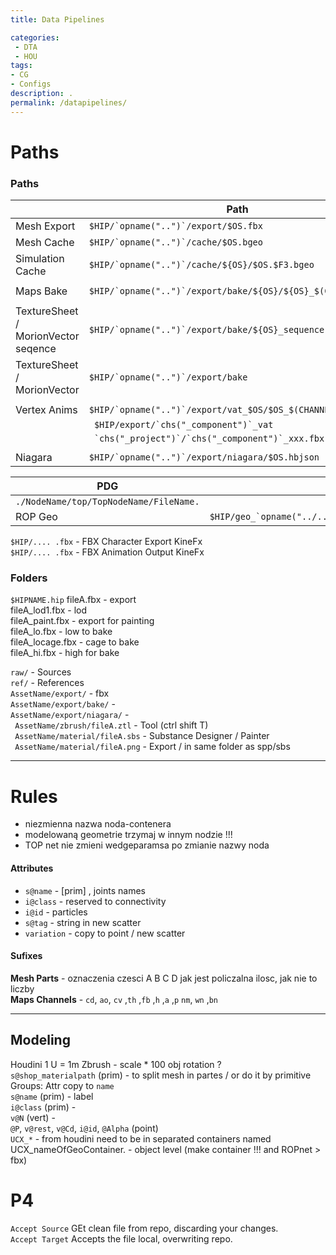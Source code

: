 ```yaml
---
title: Data Pipelines

categories:
 - DTA
 - HOU
tags:
- CG
- Configs
description: .
permalink: /datapipelines/
---
```






# Paths


### Paths

||Path
--|--|
 Mesh  Export| ```$HIP/`opname("..")`/export/$OS.fbx``` |  
 Mesh  Cache|```$HIP/`opname("..")`/cache/$OS.bgeo```  |     
 Simulation   Cache| ```$HIP/`opname("..")`/cache/${OS}/$OS.$F3.bgeo``` |  
||
 Maps Bake|```$HIP/`opname("..")`/export/bake/${OS}/${OS}_$(CHANNEL).tif``` |      
||
TextureSheet / MorionVector seqence | ```$HIP/`opname("..")`/export/bake/${OS}_sequence``` |      
TextureSheet / MorionVector |  ```$HIP/`opname("..")`/export/bake``` |  
||
Vertex Anims |```$HIP/`opname("..")`/export/vat_$OS/$OS_$(CHANNEL).exr``` |       
||``` $HIP/export/`chs("_component")`_vat```   |
||``` `chs("_project")`/`chs("_component")`_xxx.fbx```  |
||
Niagara|``` $HIP/`opname("..")`/export/niagara/$OS.hbjson ``` |



PDG  ||
--|--|
|```./NodeName/top/TopNodeName/FileName.```  
ROP Geo|```$HIP/geo_`opname("../..")`/top/`opname("..")`/part`@top_name`.bgeo.sc```

```$HIP/.... .fbx``` -  FBX Character Export   KineFx  
```$HIP/.... .fbx``` - FBX Animation Output  KineFx  

### Folders

`$HIPNAME.hip`
fileA.fbx - export    
fileA_lod1.fbx - lod    
fileA_paint.fbx - export for painting    
fileA_lo.fbx - low to bake    
fileA_locage.fbx - cage to bake      
fileA_hi.fbx - high for bake     

` raw/ ` - Sources    
` ref/ ` - References    
` AssetName/export/ ` -    fbx   
` AssetName/export/bake/ ` -     
` AssetName/export/niagara/ ` -     
` AssetName/zbrush/fileA.ztl` - Tool (ctrl shift T)  
` AssetName/material/fileA.sbs` - Substance     Designer / Painter          
` AssetName/material/fileA.png` - Export    / in same folder as  spp/sbs   


---

# Rules

- niezmienna nazwa noda-contenera
- modelowaną geometrie trzymaj w innym nodzie !!!  
- TOP net nie zmieni wedgeparamsa po zmianie nazwy noda

#### Attributes

- `s@name` -  [prim] , joints names
- `i@class` -  reserved to connectivity   
- `i@id` -  particles    
- `s@tag` - string in new scatter
- `variation` - copy to point / new scatter


#### Sufixes

**Mesh Parts** - oznaczenia czesci A B C D jak jest policzalna ilosc, jak nie to liczby  
**Maps Channels** - `cd`,  `ao`, `cv` ,`th` ,`fb` ,`h` ,`a` ,`p` `nm`, `wn` ,`bn`

---

## Modeling
Houdini 1 U = 1m Zbrush - scale * 100  obj rotation ?    
`s@shop_materialpath` (prim) - to split mesh in partes / or do it by primitive Groups: Attr copy to `name`  
`s@name` (prim) - label    
`i@class` (prim) -    
`v@N` (vert) -   
`@P`, `v@rest`, `v@Cd`, `i@id`, `@Alpha` (point)  
`UCX_*` - from houdini need to be in separated containers  named UCX_nameOfGeoContainer. - object level  (make container !!! and ROPnet > fbx)  







# P4
`Accept Source` GEt clean file from repo, discarding your changes.  
`Accept Target` Accepts the file local, overwriting repo.  
